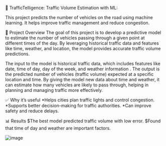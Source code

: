 🚦 TrafficTelligence: Traffic Volume Estimation with ML:

This project predicts the number of vehicles on the road using machine learning. It helps improve traffic management and reduce congestion.

📌 Project Overview
The goal of this project is to develop a predictive model to estimate the number of vehicles passing through a given point at different times of the day.
By leveraging historical traffic data and features like time, weather, and location, the model provides accurate traffic volume predictions.

The input to the model is historical traffic data, which includes features like date, time of day, day of the week, and weather information .
The output is the predicted number of vehicles (traffic volume) expected at a specific location and time. By giving the model new data about time and weather,
it can estimate how many vehicles are likely to pass through, helping in planning and managing traffic more effectively.

✅ Why it’s useful
*Helps cities plan traffic lights and control congestion.
*Supports better decision-making for traffic authorities.
*Can improve safety and reduce delays.

📊 Results
$The best model predicted traffic volume with low error.
$Found that time of day and weather are important factors.

![image](https://github.com/user-attachments/assets/8fa2e108-48a9-44c4-ba7a-f45928c63c7b)

